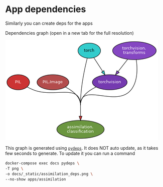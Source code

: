 # App dependencies

Similarly you can create deps for the apps

Dependencies graph (open in a new tab for the full resolution)

![_static](_static/assimilation_deps.png)

This graph is generated using [`pydeps`](https://github.com/thebjorn/pydeps). It does NOT auto update, as it takes few seconds to generate. To update it you can run a command

```sh
docker-compose exec docs pydeps \
-T png \
-o docs/_static/assimilation_deps.png \
--no-show apps/assimilation
```

